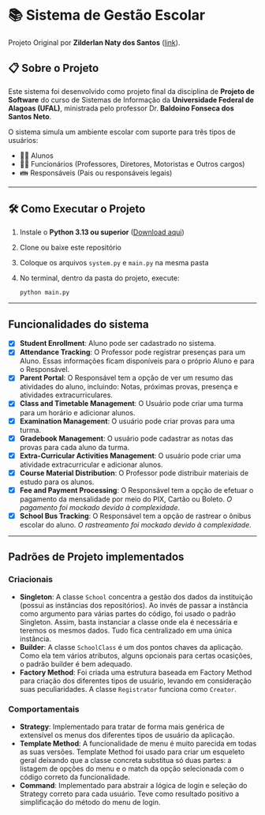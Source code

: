 # 📚 Sistema de Gestão Escolar

Projeto Original por **Zilderlan Naty dos Santos** ([link](https://github.com/Zilderlan09/School-Administration-System-OO)).

## 📋 Sobre o Projeto

Este sistema foi desenvolvido como projeto final da disciplina de **Projeto de Software** do curso de Sistemas de Informação da **Universidade Federal de Alagoas (UFAL)**, ministrada pelo professor Dr. **Baldoino Fonseca dos Santos Neto**.

O sistema simula um ambiente escolar com suporte para três tipos de usuários:

- 👨‍🎓 Alunos  
- 👨‍🏫 Funcionários (Professores, Diretores, Motoristas e Outros cargos)  
- 👪 Responsáveis (Pais ou responsáveis legais)

---

## 🛠️ Como Executar o Projeto

1. Instale o **Python 3.13 ou superior** ([Download aqui](https://www.python.org/downloads/))  
2. Clone ou baixe este repositório  
3. Coloque os arquivos `system.py` e `main.py` na mesma pasta  
4. No terminal, dentro da pasta do projeto, execute:

   ```bash
   python main.py

---

## Funcionalidades do sistema
- [x] **Student Enrollment**: Aluno pode ser cadastrado no sistema.
- [x] **Attendance Tracking**: O Professor pode registrar presenças para um Aluno. Essas informações ficam disponíveis para o próprio Aluno e para o Responsável.
- [x] **Parent Portal**: O Responsável tem a opção de ver um resumo das atividades do aluno, incluindo: Notas, próximas provas, presença e atividades extracurriculares.
- [x] **Class and Timetable Management**: O Usuário pode criar uma turma para um horário e adicionar alunos.
- [x] **Examination Management**: O usuário pode criar provas para uma turma.
- [x] **Gradebook Management**: O usuário pode cadastrar as notas das provas para cada aluno da turma.
- [x] **Extra-Curricular Activities Management**: O usuário pode criar uma atividade extracurricular e adicionar alunos.
- [x] **Course Material Distribution**: O Professor pode distribuir materiais de estudo para os alunos.
- [x] **Fee and Payment Processing**: O Responsável tem a opção de efetuar o pagamento da mensalidade por meio do PIX, Cartão ou Boleto. _O pagamento foi mockado devido à complexidade_.
- [x] **School Bus Tracking**: O Responsável tem a opção de rastrear o ônibus escolar do aluno. _O rastreamento foi mockado devido à complexidade_.

---

## Padrões de Projeto implementados
### Criacionais
- **Singleton**: A classe `School` concentra a gestão dos dados da instituição (possui as instâncias dos repositórios). Ao invés de passar a instância como argumento para várias partes do código, foi usado o padrão Singleton. Assim, basta instanciar a classe onde ela é necessária e teremos os mesmos dados. Tudo fica centralizado em uma única instância.
- **Builder**: A classe `SchoolClass` é um dos pontos chaves da aplicação. Como ela tem vários atributos, alguns opcionais para certas ocasições, o padrão builder é bem adequado.
- **Factory Method**: Foi criada uma estrutura baseada em Factory Method para criação dos diferentes tipos de usuário, levando em consideração suas peculiaridades. A classe `Registrator` funciona como `Creator`.

### Comportamentais
- **Strategy**: Implementado para tratar de forma mais genérica de extensível os menus dos diferentes tipos de usuário da aplicação.
- **Template Method**: A funcionalidade de menu é muito parecida em todas as suas versões. Template Method foi usado para criar um esqueleto geral deixando que a classe concreta substitua só duas partes: a listagem de opções do menu e o match da opção selecionada com o código correto da funcionalidade.
- **Command**: Implementado para abstrair a lógica de login e seleção do Strategy correto para cada usuário. Teve como resultado positivo a simplificação do método do menu de login.